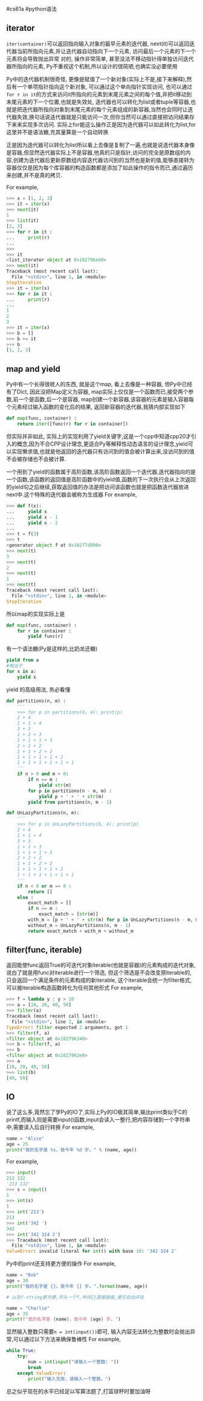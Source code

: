 #cs61a #python语法 

## iterator
`iter(container)`可以返回指向输入对象的最早元素的迭代器, next(it)可以返回迭代器当前所指向元素,并让迭代器自动指向下一个元素, 访问最后一个元素的下一个元素将会导致抛出异常
对的, 操作非常简单, 甚至没法不移动指针得单独访问迭代器所指向的元素,  Py不重视这个机制,所以设计的很简陋,也确实没必要使用

Py中的迭代器机制很奇怪, 更像是赋值了一个新对象(实际上不是,接下来解释),然后有一个单项指针指向这个新对象, 可以通过这个单向指针实现访问, 也可以通过`for r in it`的方式来访问it所指向的元素到末尾元素之间的每个值,并把it移动到末尾元素的下一个位置,也就是失效处, 迭代器也可以转化为list或者tuple等容器,也就是把迭代器所指向对象到末尾元素的每个元素组成的新容器,当然也会同时让迭代器失效,换句话说迭代器就是只能访问一次,但你当然可以通过直接把访问结果存下来来实现多次访问. 实际上for能这么操作正是因为迭代器可以如此转化为list,for这里并不是语法糖,充其量算是一个自动转换

正是因为迭代器可以转化为list所以看上去像是复制了一遍,也就是说迭代器本身像是容器,但显然迭代器实际上不是容器,他真的只是指针,访问的完全是原数组的内容,创建为迭代器后更新原数组内容迭代器访问到的当然也是新的值,能够直接转为容器仅仅是因为每个库容器的构造函数都是添加了如此操作的指令而已,通过遍历来创建,并不是真的拷贝.

For example, 
```python
>>> x = [1, 2, 3]
>>> it = iter(x)
>>> next(it)
1
>>> list(it)
[2, 3]
>>> for r in it :
...     print(r)
... 
>>> 
>>> it
<list_iterator object at 0x102796eb0>
>>> next(it)
Traceback (most recent call last):
  File "<stdin>", line 1, in <module>
StopIteration
>>> it = iter(x)
>>> for r in it :
...     print(r)
... 
1
2
3
>>> it = iter(x)
>>> b = []
>>> b += it
>>> b
[1, 2, 3]
```

## map and yield
Py中有一个长得很唬人的东西, 就是这个map, 看上去像是一种容器, 但Py中已经有了Dict, 因此没把Map定义为容器, map实际上仅仅是一个函数而已,接受两个参数,前一个是函数,后一个是容器, map创建一个新容器,该容器的元素是输入容器每个元素经过输入函数的变化后的结果, 返回新容器的迭代器,我猜内部实现如下
```python
def map(func, container) :
	return iter([func(r) for r in container])
```
但实际并非如此, 实际上的实现利用了yield关键字,这是一个cpp中知道cpp20才引入的概念,因为不合CPP设计理念,更适合Py等解释性动态语言的设计理念,yield可以实现懒求值,也就是他返回的迭代器只有访问到的值会被计算出来,没访问到的值不会被存储也不会被计算.

一个用到了yield的函数属于高阶函数,该高阶函数返回一个迭代器,迭代器指向的是一个函数,该函数的返回值是高阶函数中的yield值,函数的下一次执行会从上次返回的yield句之后继续,获取返回值的办法是把访问该函数也就是把函数迭代器放进next中.这个特殊的迭代器会被称为生成器
For example, 
```python
>>> def f(x):
...     yield x
...     yield x - 1
...     yield x - 2
... 
>>> t = f(3)
>>> t
<generator object f at 0x10277d890>
>>> next(t)
3
>>> next(t)
2
>>> next(t)
1
>>> next(t)
Traceback (most recent call last):
  File "<stdin>", line 1, in <module>
StopIteration
```

所以map的实现实际上是
```python
def map(func, container) :
	for r in container :
		yield func(r)
```

有一个语法糖(Py是这样的,比奶龙还糖)
```python
yield from a
#相当于
for x in a:
	yield x
```
yield 的高级用法, 务必看懂
```python
def partitions(n, m) :
	'''
	>>> for p in partitions(6, 4): print(p)
	2 + 4
	1 + 1 + 4
	3 + 3
	1 + 2 + 3
	1 + 1 + 1 + 3
	2 + 2 + 2
	1 + 1 + 2 + 2
	1 + 1 + 1 + 1 + 2
	1 + 1 + 1 + 1 + 1 + 1
	'''
	if n > 0 and m > 0:
		if n == m :
			yield str(m)
		for p in partitions(n - m, m) :
			yield p + ' + ' + str(m)
		yield from partitions(n, m - 1)

def UnLazyPartitions(n, m):
	'''
	>>> for p in UnLazyPartitions(6, 4): print(p)
	2 + 4
	1 + 1 + 4
	3 + 3
	1 + 2 + 3
	1 + 1 + 1 + 3
	2 + 2 + 2
	1 + 1 + 2 + 2
	1 + 1 + 1 + 1 + 2
	1 + 1 + 1 + 1 + 1 + 1
	'''
	if n < 0 or m == 0 :
		return []
	else :
		exact_match = []
		if n == m :
			exact_match = [str(m)]
		with_m = [p + ' + ' + str(m) for p in UnLazyPartitions(n - m, m)]
		without_m = UnLazyPartitions(n, m - 1)  
		return exact_match + with_m + without_m


```

## filter(func, iterable)
返回能使func返回True的可迭代对象iterable(也就是容器)的元素构成的迭代对象,说白了就是用func对iterable进行一个筛选, 但这个筛选是不会改变原iterable的,只会返回一个满足条件的元素构成的新iterable, 这个iterable会统一为filter格式,可以被iterable构造函数转化为任何其他形式
For example, 
```python
>>> f = lambda y : y > 20
>>> a = [10, 20, 40, 50]
>>> filter(a)
Traceback (most recent call last):
  File "<stdin>", line 1, in <module>
TypeError: filter expected 2 arguments, got 1
>>> filter(f, a)
<filter object at 0x102796340>
>>> b = filter(f, a)
>>> b
<filter object at 0x1027962e0>
>>> a
[10, 20, 40, 50]
>>> list(b)
[40, 50]
```

## IO
说了这么多,竟然忘了学Py的IO了,实际上Py的IO极其简单,输出print类似于C的printf,而输入则是需要input()函数,input会读入一整行,把内容存储到一个字符串中,需要读入后自行转换
For example, 
```python
name = "Alice"
age = 25
print("我的名字是 %s，我今年 %d 岁。" % (name, age))
```
For example, 
```python
>>> input()
213 132
'213 132'
>>> s = input()
1
>>> int(s)
1
>>> int('213')
213
>>> int('342 ')
342
>>> int('342 324 2')
>>> Traceback (most recent call last):
  File "<stdin>", line 1, in <module>
ValueError: invalid literal for int() with base 10: '342 324 2'
```
Py中的print还支持更方便的操作
For example, 
```python
name = "Bob"
age = 30
print("我的名字是 {}，我今年 {} 岁。".format(name, age))

# 以及f-string更方便,开头一个f,中间{}直接插值,便可自动评估

name = "Charlie"
age = 35
print(f"我的名字是 {name}，我今年 {age} 岁。")
```

显然输入整数只需要`n = int(input())`即可, 输入内容无法转化为整数时会抛出异常,可以通过以下方法来确保鲁棒性
For example, 
```python
while True:
    try:
        num = int(input("请输入一个整数: "))
        break
    except ValueError:
        print("输入无效，请输入一个整数。")
```
总之似乎现在的水平已经足以写算法题了,打篮球杯时要加油呀